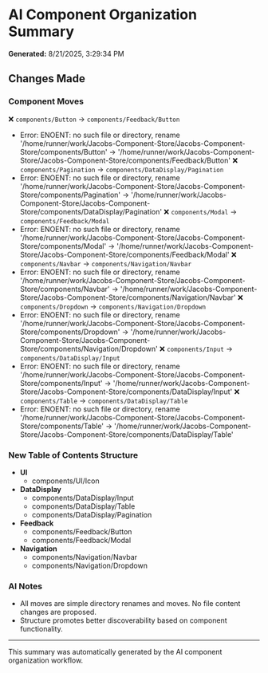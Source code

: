 # AI Component Organization Summary

**Generated:** 8/21/2025, 3:29:34 PM

## Changes Made

### Component Moves
❌ `components/Button` → `components/Feedback/Button`
   - Error: ENOENT: no such file or directory, rename '/home/runner/work/Jacobs-Component-Store/Jacobs-Component-Store/components/Button' -> '/home/runner/work/Jacobs-Component-Store/Jacobs-Component-Store/components/Feedback/Button'
❌ `components/Pagination` → `components/DataDisplay/Pagination`
   - Error: ENOENT: no such file or directory, rename '/home/runner/work/Jacobs-Component-Store/Jacobs-Component-Store/components/Pagination' -> '/home/runner/work/Jacobs-Component-Store/Jacobs-Component-Store/components/DataDisplay/Pagination'
❌ `components/Modal` → `components/Feedback/Modal`
   - Error: ENOENT: no such file or directory, rename '/home/runner/work/Jacobs-Component-Store/Jacobs-Component-Store/components/Modal' -> '/home/runner/work/Jacobs-Component-Store/Jacobs-Component-Store/components/Feedback/Modal'
❌ `components/Navbar` → `components/Navigation/Navbar`
   - Error: ENOENT: no such file or directory, rename '/home/runner/work/Jacobs-Component-Store/Jacobs-Component-Store/components/Navbar' -> '/home/runner/work/Jacobs-Component-Store/Jacobs-Component-Store/components/Navigation/Navbar'
❌ `components/Dropdown` → `components/Navigation/Dropdown`
   - Error: ENOENT: no such file or directory, rename '/home/runner/work/Jacobs-Component-Store/Jacobs-Component-Store/components/Dropdown' -> '/home/runner/work/Jacobs-Component-Store/Jacobs-Component-Store/components/Navigation/Dropdown'
❌ `components/Input` → `components/DataDisplay/Input`
   - Error: ENOENT: no such file or directory, rename '/home/runner/work/Jacobs-Component-Store/Jacobs-Component-Store/components/Input' -> '/home/runner/work/Jacobs-Component-Store/Jacobs-Component-Store/components/DataDisplay/Input'
❌ `components/Table` → `components/DataDisplay/Table`
   - Error: ENOENT: no such file or directory, rename '/home/runner/work/Jacobs-Component-Store/Jacobs-Component-Store/components/Table' -> '/home/runner/work/Jacobs-Component-Store/Jacobs-Component-Store/components/DataDisplay/Table'

### New Table of Contents Structure
- **UI**
  - components/UI/Icon
- **DataDisplay**
  - components/DataDisplay/Input
  - components/DataDisplay/Table
  - components/DataDisplay/Pagination
- **Feedback**
  - components/Feedback/Button
  - components/Feedback/Modal
- **Navigation**
  - components/Navigation/Navbar
  - components/Navigation/Dropdown

### AI Notes
- All moves are simple directory renames and moves. No file content changes are proposed.
- Structure promotes better discoverability based on component functionality.

---

This summary was automatically generated by the AI component organization workflow.
